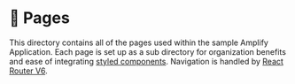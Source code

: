 # 📄 Pages
This directory contains all of the pages used within the sample Amplify Application. Each page is set up as a sub directory for organization benefits and ease of integrating [styled components](https://styled-components.com/). Navigation is handled by [React Router V6](https://reactrouter.com/en/v6.3.0/getting-started/overview).
